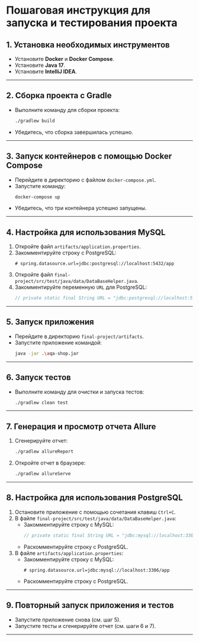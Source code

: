 # Пошаговая инструкция для запуска и тестирования проекта

## 1. Установка необходимых инструментов
- Установите **Docker** и **Docker Compose**.
- Установите **Java 17**.
- Установите **IntelliJ IDEA**.

---

## 2. Сборка проекта с Gradle
- Выполните команду для сборки проекта:
  ```bash
  ./gradlew build
  ```
- Убедитесь, что сборка завершилась успешно.

---

## 3. Запуск контейнеров с помощью Docker Compose
- Перейдите в директорию с файлом `docker-compose.yml`.
- Запустите команду:
  ```bash
  docker-compose up
  ```
- Убедитесь, что три контейнера успешно запущены.

---

## 4. Настройка для использования MySQL
1. Откройте файл `artifacts/application.properties`.
2. Закомментируйте строку с PostgreSQL:
   ```properties
   # spring.datasource.url=jdbc:postgresql://localhost:5432/app
   ```
3. Откройте файл `final-project/src/test/java/data/DataBaseHelper.java`.
4. Закомментируйте переменную `URL` для PostgreSQL:
   ```java
   // private static final String URL = "jdbc:postgresql://localhost:5432/app";
   ```

---

## 5. Запуск приложения
- Перейдите в директорию `final-project/artifacts`.
- Запустите приложение командой:
  ```bash
  java -jar .\aqa-shop.jar
  ```

---

## 6. Запуск тестов
- Выполните команду для очистки и запуска тестов:
  ```bash
  ./gradlew clean test
  ```

---

## 7. Генерация и просмотр отчета Allure
1. Сгенерируйте отчет:
   ```bash
   ./gradlew allureReport
   ```
2. Откройте отчет в браузере:
   ```bash
   ./gradlew allureServe
   ```

---

## 8. Настройка для использования PostgreSQL
1. Остановите приложение с помощью сочетания клавиш `Ctrl+C`.
2. В файле `final-project/src/test/java/data/DataBaseHelper.java`:
    - Закомментируйте строку с MySQL:
      ```java
      // private static final String URL = "jdbc:mysql://localhost:3306/app";
      ```
    - Раскомментируйте строку с PostgreSQL.
3. В файле `artifacts/application.properties`:
    - Закомментируйте строку с MySQL:
      ```properties
      # spring.datasource.url=jdbc:mysql://localhost:3306/app
      ```
    - Раскомментируйте строку с PostgreSQL.

---

## 9. Повторный запуск приложения и тестов
- Запустите приложение снова (см. шаг 5).
- Запустите тесты и сгенерируйте отчет (см. шаги 6 и 7).

---

